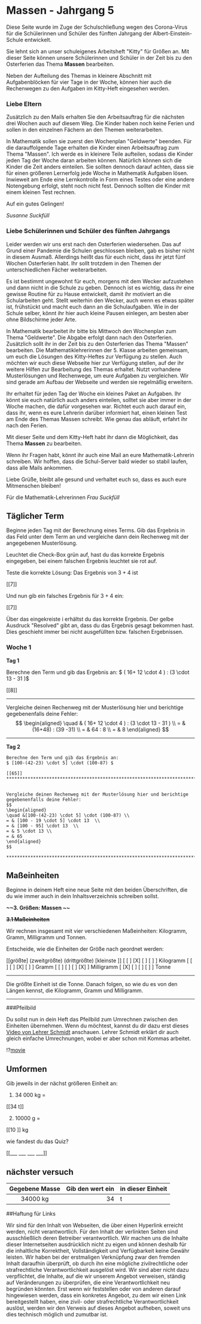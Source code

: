 <!--
author: Susanne Suckfüll
email: su-aes@masannek.de
language: de
narrator: German Female
script: url.js

View this file on https://liascript.github.io/course/?https://raw.githubusercontent.com/SUC-AES/Mathematik-5/master/2_Massen_1.md
-->

# Massen - Jahrgang 5

Diese Seite wurde im Zuge der Schulschließung wegen des Corona-Virus für die Schülerinnen und Schüler des fünften Jahrgang der Albert-Einstein-Schule entwickelt.

Sie lehnt sich an unser schuleigenes Arbeitsheft "Kitty" für Größen an. Mit dieser Seite können unsere Schülerinnen und Schüler in der Zeit bis zu den Osterferien das Thema **Massen** bearbeiten.

Neben der Aufteilung des Themas in kleinere Abschnitt mit Aufgabenblöcken für vier Tage in der Woche, können hier auch die Rechenwegen zu den Aufgaben im Kitty-Heft eingesehen werden.



### Liebe Eltern

Zusätzlich zu den Mails erhalten Sie den Arbeitsauftrag für die nächsten drei Wochen auch auf diesem Weg. Die Kinder haben noch keine Ferien und sollen in den einzelnen Fächern an den Themen weiterarbeiten.

In Mathematik sollen sie zuerst den Wochenplan "Geldwerte" beenden. Für die darauffolgende Tage erhalten die Kinder einen Arbeitsauftrag zum Thema "Massen". Ich werde es in kleinere Teile aufteilen, sodass die Kinder jeden Tag der Woche daran arbeiten können. Natürlich können sich die Kinder die Zeit anders einteilen. Sie sollten dennoch darauf achten, dass sie für einen größeren Lernerfolg jede Woche in Mathematik Aufgaben lösen. Inwieweit am Ende eine Lernkontrolle in Form eines Testes oder eine andere Notengebung erfolgt, steht noch nicht fest. Dennoch sollten die Kinder mit einem kleinen Test rechnen.

Auf ein gutes Gelingen!

*Susanne Suckfüll*


### Liebe Schülerinnen und Schüler des fünften Jahrgangs

Leider werden wir uns erst nach den Osterferien wiedersehen. Das auf Grund einer Pandemie die Schulen geschlossen bleiben, gab es bisher nicht in diesem Ausmaß. Allerdings heißt das für euch nicht, dass ihr jetzt fünf Wochen Osterferien habt. Ihr sollt trotzdem in den Themen der unterschiedlichen Fächer weiterarbeiten.

Es ist bestimmt ungewohnt für euch, morgens mit dem Wecker aufzustehen und dann nicht in die Schule zu geben. Dennoch ist es wichtig, dass ihr eine gewisse Routine für zu Hause entwickelt, damit ihr motiviert an die Schularbeiten geht. Stellt weiterhin den Wecker, auch wenn es etwas später ist, frühstückt und macht euch dann an die Schulaufgaben. Wie in der Schule selber, könnt ihr hier auch kleine Pausen einlegen, am besten aber ohne Bildschirme jeder Arte.

In Mathematik bearbeitet ihr bitte bis Mittwoch den Wochenplan zum Thema "Geldwerte". Die Abgabe erfolgt dann nach den Osterferien. Zusätzlich sollt ihr in der Zeit bis zu den Osterferien das Thema "Massen" bearbeiten. Die Mathematiklehrerinnen der 5. Klasse arbeiten gemeinsam, um euch die Lösungen des Kitty-Heftes zur Verfügung zu stellen. Auch möchten wir euch diese Webseite hier zur Verfügung stellen, auf der ihr weitere Hilfen zur Bearbeitung des Themas erhaltet. Nutzt vorhandene Musterlösungen und Rechenwege, um eure Aufgaben zu vergleichen. Wir sind gerade am Aufbau der Webseite und werden sie regelmäßig erweitern.

Ihr erhaltet für jeden Tag der Woche ein kleines Paket an Aufgaben. Ihr könnt sie euch natürlich auch anders einteilen, solltet sie aber immer in der Woche machen, die dafür vorgesehen war. Richtet euch auch darauf ein, dass ihr, wenn es eure Lehrerin darüber informiert hat, einen kleinen Test am Ende des Themas Massen schreibt. Wie genau das abläuft, erfahrt ihr nach den Ferien.

Mit dieser Seite und dem Kitty-Heft habt ihr dann die Möglichkeit, das Thema **Massen** zu bearbeiten.

Wenn ihr Fragen habt, könnt ihr auch eine Mail an eure Mathematik-Lehrerin schreiben. Wir hoffen, dass die Schul-Server bald wieder so stabil laufen, dass alle Mails ankommen.

Liebe Grüße, bleibt alle gesund und verhaltet euch so, dass es auch eure Mitmenschen bleiben!

Für die Mathematik-Lehrerinnen *Frau Suckfüll*


## Täglicher Term

Beginne jeden Tag mit der Berechnung eines Terms. Gib das Ergebnis in das Feld unter dem Term an und vergleiche dann dein Rechenweg mit der angegebenen Musterlösung.


Leuchtet die Check-Box grün auf, hast du das korrekte Ergebnis eingegeben, bei einem falschen Ergebnis leuchtet sie rot auf.

Teste die korrekte Lösung: Das Ergebnis von $3+4$ ist

[[7]]

Und nun gib ein falsches Ergebnis für $3+4$ ein:

[[7]]

Über das eingekreiste i erhältst du das korrekte Ergebnis. Der gelbe Ausdruck "Resolved" gibt an, dass du das Ergebnis gesagt bekommen hast. Dies geschieht immer bei nicht ausgefüllten bzw. falschen Ergebnissen.

### Woche 1

**Tag 1**

  Berechne den Term und gib das Ergebnis an:
  $ ( 16+ 12 \cdot 4 ) : (3 \cdot 13 - 31  )$

  [[8]]
  ***********************************************************************



  Vergleiche deinen Rechenweg mit der Musterlösung hier und berichtige gegebenenfalls deine Fehler:
  $$
\begin{aligned}
\quad & ( 16+ 12 \cdot 4 )  : (3 \cdot 13 - 31  ) \\
= & (16+48) : (39 -31) \\
= & 64 : 8 \\
= & 8
\end{aligned}
$$


  ***********************************************************************

  **Tag 2**

    Berechne den Term und gib das Ergebnis an:
    $ [100-(42-23) \cdot 5] \cdot (100-87) $

    [[65]]
    ***********************************************************************


    Vergleiche deinen Rechenweg mit der Musterlösung hier und berichtige gegebenenfalls deine Fehler:
    $$
    \begin{aligned}
    \quad &[100-(42-23) \cdot 5] \cdot (100-87) \\
    = & [100 - 19 \cdot 5] \cdot 13  \\
    = & [100 - 95] \cdot 13  \\
    = & 5 \cdot 13 \\
    = & 65
    \end{aligned}
    $$

    ***********************************************************************




## Maßeinheiten

Beginne in deinem Heft eine neue Seite mit den beiden Überschriften, die du wie immer auch in dein Inhaltsverzeichnis schreiben sollst.

**~~3. Größen: Massen ~~**

**~~3.1 Maßeinheiten~~**


Wir rechnen insgesamt mit vier verschiedenen Maßeinheiten: Kilogramm, Gramm, Milligramm und Tonnen.

Entscheide, wie die Einheiten der Größe nach geordnet werden:

[[größte] (zweitgrößte) (drittgrößte) [kleinste ]]
[ [ ]           [X]          [ ]           [ ]    ] Kilogramm
[   [ ]          [ ]          [X]          [ ]    ] Gramm
[   [ ]          [ ]          [ ]          [X]    ] Milligramm
[   [X]          [ ]           [ ]          [ ]  ] Tonne
***********************************************************************


Die größte Einheit ist die Tonne. Danach folgen, so wie du es von den Längen kennst, die Kilogramm, Gramm und Milligramm.

***********************************************************************

###Pfeilbild

Du sollst nun in dein Heft das Pfeilbild zum Umrechnen zwischen den Einheiten übernehmen. Wenn du möchtest, kannst du dir dazu erst dieses [Video von Lehrer Schmidt](https://www.youtube.com/watch?v=fxD5937olmU) anschauen. Lehrer Schmidt erklärt dir auch gleich einfache Umrechnungen, wobei er aber schon mit Kommas arbeitet.

!?[movie](https://www.youtube.com/watch?v=fxD5937olmU)



## Umformen



Gib jeweils in der nächst größeren Einheit an:

1. 34 000 kg =

[[34 t]]

2. 10000 g =

[[10 ]]
kg

wie fandest du das Quiz?

[[___ ___ ___ ___]]

## nächster versuch

| Gegebene Masse        | Gib den wert ein  | in dieser Einheit |
|:---------------------:| -----------------:| ----------------- |
| 34000 kg              | 34                | t                 |



##Haftung für Links

Wir sind für den Inhalt von Webseiten, die über einen Hyperlink erreicht werden, nicht verantwortlich. Für den Inhalt der verlinkten Seiten sind ausschließlich deren Betreiber verantwortlich. Wir machen uns die Inhalte dieser Internetseiten ausdrücklich nicht zu eigen und können deshalb für die inhaltliche Korrektheit, Vollständigkeit und Verfügbarkeit keine Gewähr leisten. Wir haben bei der erstmaligen Verknüpfung zwar den fremden Inhalt daraufhin überprüft, ob durch ihn eine mögliche zivilrechtliche oder strafrechtliche Verantwortlichkeit ausgelöst wird. Wir sind aber nicht dazu verpflichtet, die Inhalte, auf die wir unserem Angebot verweisen, ständig auf Veränderungen zu überprüfen, die eine Verantwortlichkeit neu begründen könnten. Erst wenn wir feststellen oder von anderen darauf hingewiesen werden, dass ein konkretes Angebot, zu dem wir einen Link bereitgestellt haben, eine zivil- oder strafrechtliche Verantwortlichkeit auslöst, werden wir den Verweis auf dieses Angebot aufheben, soweit uns dies technisch möglich und zumutbar ist.
